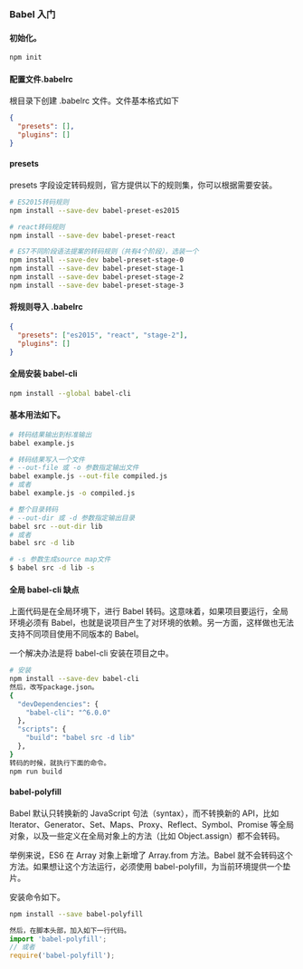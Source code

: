 ### Babel 入门

#### 初始化。

```bash
npm init
```

#### 配置文件.babelrc

根目录下创建 .babelrc 文件。文件基本格式如下

```json
{
  "presets": [],
  "plugins": []
}
```

#### presets

presets 字段设定转码规则，官方提供以下的规则集，你可以根据需要安装。

```bash
# ES2015转码规则
npm install --save-dev babel-preset-es2015

# react转码规则
npm install --save-dev babel-preset-react

# ES7不同阶段语法提案的转码规则（共有4个阶段），选装一个
npm install --save-dev babel-preset-stage-0
npm install --save-dev babel-preset-stage-1
npm install --save-dev babel-preset-stage-2
npm install --save-dev babel-preset-stage-3
```

#### 将规则导入 .babelrc

```json
{
  "presets": ["es2015", "react", "stage-2"],
  "plugins": []
}
```

#### 全局安装 babel-cli

```bash
npm install --global babel-cli
```

#### 基本用法如下。

```bash
# 转码结果输出到标准输出
babel example.js

# 转码结果写入一个文件
# --out-file 或 -o 参数指定输出文件
babel example.js --out-file compiled.js
# 或者
babel example.js -o compiled.js

# 整个目录转码
# --out-dir 或 -d 参数指定输出目录
babel src --out-dir lib
# 或者
babel src -d lib

# -s 参数生成source map文件
$ babel src -d lib -s
```

#### 全局 babel-cli 缺点

上面代码是在全局环境下，进行 Babel 转码。这意味着，如果项目要运行，全局环境必须有 Babel，也就是说项目产生了对环境的依赖。另一方面，这样做也无法支持不同项目使用不同版本的 Babel。

一个解决办法是将 babel-cli 安装在项目之中。

```bash
# 安装
npm install --save-dev babel-cli
然后，改写package.json。
{
  "devDependencies": {
    "babel-cli": "^6.0.0"
  },
  "scripts": {
    "build": "babel src -d lib"
  },
}
转码的时候，就执行下面的命令。
npm run build
```

#### babel-polyfill

Babel 默认只转换新的 JavaScript 句法（syntax），而不转换新的 API，比如 Iterator、Generator、Set、Maps、Proxy、Reflect、Symbol、Promise 等全局对象，以及一些定义在全局对象上的方法（比如 Object.assign）都不会转码。

举例来说，ES6 在 Array 对象上新增了 Array.from 方法。Babel 就不会转码这个方法。如果想让这个方法运行，必须使用 babel-polyfill，为当前环境提供一个垫片。

安装命令如下。

```bash
npm install --save babel-polyfill
```

```js
然后，在脚本头部，加入如下一行代码。
import 'babel-polyfill';
// 或者
require('babel-polyfill');
```

